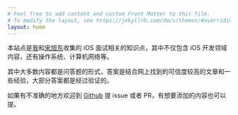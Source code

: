 ```yaml
---
# Feel free to add content and custom Front Matter to this file.
# To modify the layout, see https://jekyllrb.com/docs/themes/#overriding-theme-defaults
layout: home
---
```


本站点是[我](https://github.com/jacob-sheldon)和[宋旭东](https://github.com/desmond-016)收集的 iOS 面试相关的知识点，其中不仅包含 iOS 开发领域内容，还有操作系统、计算机网络等。

其中大多数内容都是问答题的形式，答案是结合网上找到的可信度较高的文章和一些经验，大部分答案都是经过验证的。

如果有不准确的地方欢迎到 [Github](https://github.com/jacob-sheldon/ios-interview-qa) 提 issue 或者 PR，有想要添加的内容也可以提。
